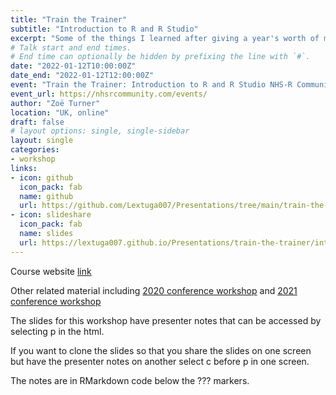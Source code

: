 ```yaml
---
title: "Train the Trainer"
subtitle: "Introduction to R and R Studio"
excerpt: "Some of the things I learned after giving a year's worth of monthly one-day NHS-R introduction to R and R Studio workshops."
# Talk start and end times.
# End time can optionally be hidden by prefixing the line with `#`.
date: "2022-01-12T10:00:00Z"
date_end: "2022-01-12T12:00:00Z"
event: "Train the Trainer: Introduction to R and R Studio NHS-R Community workshop"
event_url: https://nhsrcommunity.com/events/
author: "Zoë Turner"
location: "UK, online"
draft: false
# layout options: single, single-sidebar
layout: single
categories:
- workshop
links:
- icon: github
  icon_pack: fab
  name: github
  url: https://github.com/Lextuga007/Presentations/tree/main/train-the-trainer
- icon: slideshare
  icon_pack: fab
  name: slides
  url: https://lextuga007.github.io/Presentations/train-the-trainer/intro-r-train-the-trainer.html#1
---
```


Course website [link](https://philosopher-analyst.netlify.app/intro-r/)

Other related material including [2020 conference workshop](https://philosopher-analyst.netlify.app/talk/nhsr-conference-2020-introduction-r-training/) and [2021 conference workshop](https://philosopher-analyst.netlify.app/talk/nhsr-conference-2021-introduction-r-training/)

The slides for this workshop have presenter notes that can be accessed by selecting p in the html. 

If you want to clone the slides so that you share the slides on one screen but have the presenter notes on another select c before p in one screen.

The notes are in RMarkdown code below the ??? markers.
